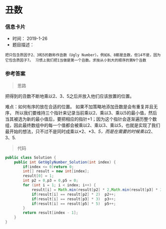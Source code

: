 # 丑数 

### 信息卡片 

- 时间： 2019-1-26
- 题目描述：

```
把只包含质因子2、3和5的数称作丑数（Ugly Number）。例如6、8都是丑数，但14不是，因为它包含质因子7。 习惯上我们把1当做是第一个丑数。求按从小到大的顺序的第N个丑数
```

 

### 参考答案

> 思路

把得到的丑数不断地乘以2、3、5之后并放入他们应该放置的位置。

难点：如何有序的放在合适的位置。 如果不加策略地添加丑数是会有重复并且无序， 所以我们要维持三个指针来记录当前乘以2、乘以3、乘以5的最小值，然后当其被选为新的最小值后，要把相应的指针+1；因为这个指针会逐渐遍历整个数组，因此最终数组中的每一个值都会被乘以2、乘以3、乘以5，也就是实现了我们最开始的想法，只不过不是同时成乘以*2、*3、*5，而是在需要的时候乘以*2、3、5. 




> 代码

```java
public class Solution {
    public int GetUglyNumber_Solution(int index) {
        if(index <= 0)return 0;
        int[] result = new int[index];
        result[0] = 1;
        int p2 = 0,p3 = 0,p5 = 0;
        for (int i = 1; i < index; i++) {
            result[i] = Math.min(result[p2] * 2,Math.min(result[p3] * 3,result[p5] * 5));
            if(result[i] == result[p2] * 2)  p2++;
            if(result[i] == result[p3] * 3)  p3++;
            if(result[i] == result[p5] * 5)  p5++;
        }
        return result[index - 1];
    }
}
```

 





 